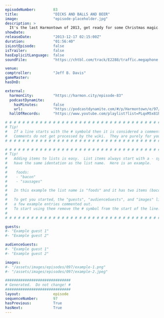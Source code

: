 ```yaml
---
episodeNumber:        83
title:                "DICKS AND BALLS AND BEER"
image:                "episode-placeholder.jpg"
description: >
  It's the last Harmontown of 2013, get ready for some Christmas magic. Anatoly gets on stage nearly nude, Duncan Trussell talks Christmas as a mushroom cult, Adam Goldberg nearly murders everyone, Jeff Davis hates Paul McCartney and Rob Schrab jumps in on D&D. Happy Holidays and we'll see you next year!
showDate:             
releaseDate:          "2013-12-17 02:15:00Z"
duration:             "01:56:40"
isLostEpisode:        false
isTrailer:            false
hasExplicitLanguage:  false
soundFile:            "https://chtbl.com/track/E2288/traffic.megaphone.fm/STA3632226250.mp3?updated=1555715785"

venue:                
comptroller:          "Jeff B. Davis"
gameMaster:           
hasDnD:               

external:
  harmonCity:         "https://harmon.city/episode-83"
  podcastDynamite:
    hasMinutes:       false
    url:              "https://podcastdynamite.com/#/p/Harmontown/e/97/83"
  hallOfRecords:      "https://www.youtube.com/playlist?list=PLqxM5x81hNObKJdCiHHSabO6dQmxFIJ-o"

# # # # # # # # # # # # # # # # # # # # # # # # # # # # # # # # # # # # # # # # # # # # #
# Tip!
#   If a line starts with the # symbold then it is considered a comment.
#   Comments do not get processed by the wiki.  They are purely for your information.
# # # # # # # # # # # # # # # # # # # # # # # # # # # # # # # # # # # # # # # # # # # # #

# # # # # # # # # # # # # # # # # # # # # # # # # # # # # # # # # # # # # # # # # # # # #
# Tip!
#   Adding items to lists is easy.  List items always start with a - symbol and have
#   have the same identation as the list name.  Here is an example.
#
#    foods:
#    - "bacon"
#    - "sausages"
#
#   In this example the list name is "foods" and it has two items (bacon, and sausages).
#
#   To get you started, the "guests", "audienceGuests", and "images" lists below have
#   a few example entries commented out.
#   To start using them remove the # symbol from the start of the line.
#
# # # # # # # # # # # # # # # # # # # # # # # # # # # # # # # # # # # # # # # # # # # # #

guests:
#- "Example guest 1"
#- "Example guest 2"

audienceGuests:
#- "Example guest 1"
#- "Example guest 2"

images:
#- "/assets/images/episodes/097/example-1.png"
#- "/assets/images/episodes/097/example-2.jpeg"

##############################
# Generated.  Do not change! #
##############################
layout:               episode
sequenceNumber:       97
hasPrevious:          True
hasNext:              True
---
```


<!-- The episode description will be rendered here -->

<!-- Add your content BELOW here -->
<!-- vvvvvvvvvvvvvvvvvvvvvvvvvvv -->




<!-- ^^^^^^^^^^^^^^^^^^^^^^^^^^^ -->
<!-- Add your content ABOVE here -->

<!-- The episode gallery will be rendered here -->
